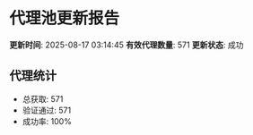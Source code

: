 # 代理池更新报告

**更新时间**: 2025-08-17 03:14:45
**有效代理数量**: 571
**更新状态**:  成功

## 代理统计
- 总获取: 571
- 验证通过: 571
- 成功率: 100%
